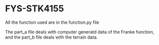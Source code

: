 # FYS-STK4155

All the function used are in the function.py file

The part_a file deals with computer generatd data of the Franke function,
and the part_b file deals with the terrain data.
